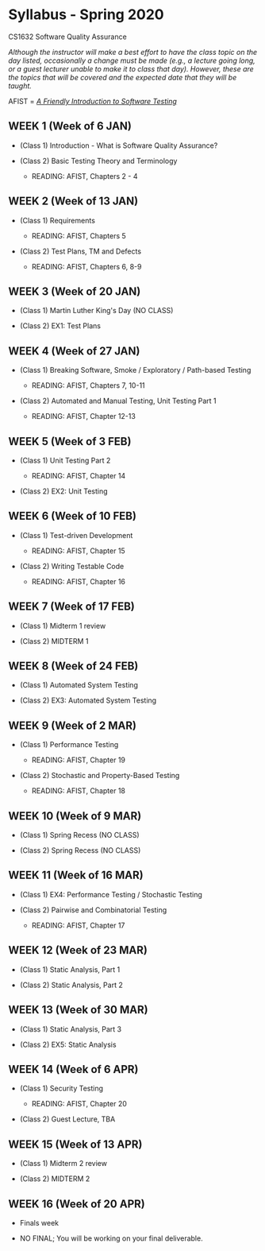 # Syllabus - Spring 2020
CS1632 Software Quality Assurance

_Although the instructor will make a best effort to have the class topic on the day listed, occasionally a change must be made (e.g., a lecture going long, or a guest lecturer unable to make it to class that day).  However, these are the topics that will be covered and the expected date that they will be taught._

AFIST = [_A Friendly Introduction to Software Testing_](software-quality-assurance-textbook.pdf)

## WEEK 1 (Week of 6 JAN)
* (Class 1) Introduction - What is Software Quality Assurance?

* (Class 2)  Basic Testing Theory and Terminology
  * READING: AFIST, Chapters 2 - 4

## WEEK 2 (Week of 13 JAN)

* (Class 1) Requirements
  * READING: AFIST, Chapters 5

* (Class 2) Test Plans, TM and Defects
  * READING: AFIST, Chapters 6, 8-9

## WEEK 3 (Week of 20 JAN)
  
* (Class 1) Martin Luther King's Day (NO CLASS)

* (Class 2) EX1: Test Plans

## WEEK 4 (Week of 27 JAN)

* (Class 1) Breaking Software, Smoke / Exploratory / Path-based Testing
  * READING: AFIST, Chapters 7, 10-11
  
* (Class 2) Automated and Manual Testing, Unit Testing Part 1
  * READING: AFIST, Chapter 12-13


## WEEK 5 (Week of 3 FEB)

* (Class 1) Unit Testing Part 2
  * READING: AFIST, Chapter 14
 
* (Class 2) EX2: Unit Testing

## WEEK 6 (Week of 10 FEB)

* (Class 1) Test-driven Development
  * READING: AFIST, Chapter 15

* (Class 2) Writing Testable Code
  * READING: AFIST, Chapter 16

## WEEK 7 (Week of 17 FEB)

* (Class 1) Midterm 1 review

* (Class 2) MIDTERM 1

## WEEK 8 (Week of 24 FEB)

* (Class 1) Automated System Testing

* (Class 2) EX3: Automated System Testing

## WEEK 9 (Week of 2 MAR)

* (Class 1) Performance Testing
  * READING: AFIST, Chapter 19
  
* (Class 2) Stochastic and Property-Based Testing
  * READING: AFIST, Chapter 18 

## WEEK 10 (Week of 9 MAR)

* (Class 1) Spring Recess (NO CLASS)

* (Class 2) Spring Recess (NO CLASS)

## WEEK 11 (Week of 16 MAR)

* (Class 1) EX4: Performance Testing / Stochastic Testing

* (Class 2) Pairwise and Combinatorial Testing
  * READING: AFIST, Chapter 17

## WEEK 12 (Week of 23 MAR)

* (Class 1) Static Analysis, Part 1

* (Class 2) Static Analysis, Part 2

## WEEK 13 (Week of 30 MAR)

* (Class 1) Static Analysis, Part 3

* (Class 2) EX5: Static Analysis

## WEEK 14 (Week of 6 APR)

* (Class 1) Security Testing
  * READING: AFIST, Chapter 20

* (Class 2) Guest Lecture, TBA

## WEEK 15 (Week of 13 APR)

* (Class 1) Midterm 2 review

* (Class 2) MIDTERM 2

## WEEK 16 (Week of 20 APR)

* Finals week

* NO FINAL; You will be working on your final deliverable.
